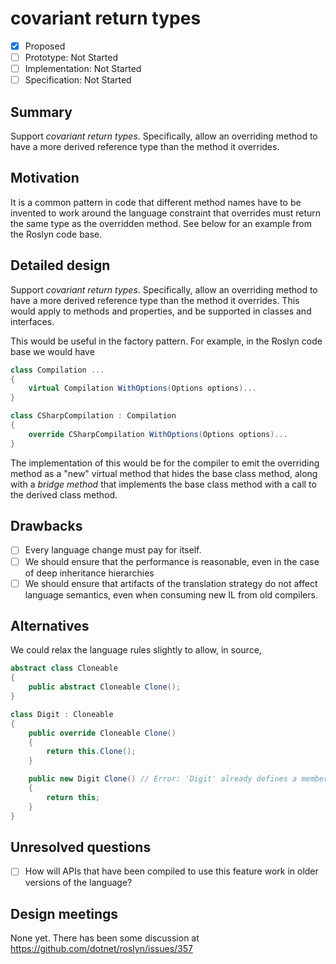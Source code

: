 # covariant return types

* [x] Proposed
* [ ] Prototype: Not Started
* [ ] Implementation: Not Started
* [ ] Specification: Not Started

## Summary
[summary]: #summary

Support _covariant return types_. Specifically, allow an overriding method to have a more derived reference type than the method it overrides.

## Motivation
[motivation]: #motivation

It is a common pattern in code that different method names have to be invented to work around the language constraint that overrides must return the same type as the overridden method. See below for an example from the Roslyn code base.

## Detailed design
[design]: #detailed-design

Support _covariant return types_. Specifically, allow an overriding method to have a more derived reference type than the method it overrides. This would apply to methods and properties, and be supported in classes and interfaces.

This would be useful in the factory pattern. For example, in the Roslyn code base we would have

``` cs
class Compilation ...
{
    virtual Compilation WithOptions(Options options)...
}
```

``` cs
class CSharpCompilation : Compilation
{
    override CSharpCompilation WithOptions(Options options)...
}
```

The implementation of this would be for the compiler to emit the overriding method as a "new" virtual method that hides the base class method, along with a _bridge method_ that implements the base class method with a call to the derived class method.

## Drawbacks
[drawbacks]: #drawbacks

- [ ] Every language change must pay for itself.
- [ ] We should ensure that the performance is reasonable, even in the case of deep inheritance hierarchies
- [ ] We should ensure that artifacts of the translation strategy do not affect language semantics, even when consuming new IL from old compilers.

## Alternatives
[alternatives]: #alternatives

We could relax the language rules slightly to allow, in source,

``` c#
abstract class Cloneable
{
    public abstract Cloneable Clone();
}

class Digit : Cloneable
{
    public override Cloneable Clone()
    {
        return this.Clone();
    }

    public new Digit Clone() // Error: 'Digit' already defines a member called 'Clone' with the same parameter types
    {
        return this;
    }
}
```

## Unresolved questions
[unresolved]: #unresolved-questions

- [ ] How will APIs that have been compiled to use this feature work in older versions of the language?

## Design meetings

None yet. There has been some discussion at https://github.com/dotnet/roslyn/issues/357

